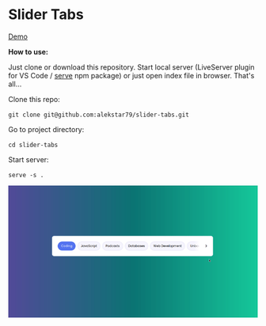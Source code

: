 # Slider Tabs

[Demo](https://alekstar79.github.io/slider-tabs)

**How to use:**

Just clone or download this repository. Start local server
(LiveServer plugin for VS Code / [serve](https://github.com/vercel/serve) npm package)
or just open index file in browser. That's all...

Clone this repo:
```shell
git clone git@github.com:alekstar79/slider-tabs.git
```
Go to project directory:
```shell
cd slider-tabs
```
Start server:
```shell
serve -s .
```

![review](review.gif "Slider Tabs")
